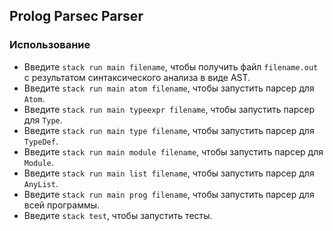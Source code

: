 ## Prolog Parsec Parser

### Использование
* Введите `stack run main filename`, чтобы получить файл `filename.out` с результатом синтаксического анализа в виде AST.
* Введите `stack run main atom filename`, чтобы запустить парсер для `Atom`.
* Введите `stack run main typeexpr filename`, чтобы запустить парсер для `Type`.
* Введите `stack run main type filename`, чтобы запустить парсер для `TypeDef`.
* Введите `stack run main module filename`, чтобы запустить парсер для `Module`.
* Введите `stack run main list filename`, чтобы запустить парсер для `AnyList`.
* Введите `stack run main prog filename`, чтобы запустить парсер для всей программы.
* Введите `stack test`, чтобы запустить тесты.
